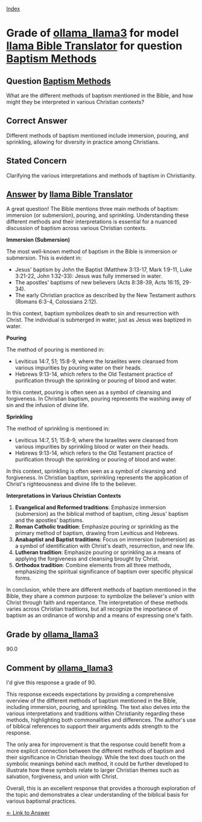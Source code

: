 
[Index](../../../../index.md)
# Grade of [ollama_llama3](../../../grading_models/ollama_llama3.md) for model [llama Bible Translator](../../../answering_models/llama_Bible_Translator.md) for question [Baptism Methods](../../../questions/Baptism_Methods.md)

## Question [Baptism Methods](../../../questions/Baptism_Methods.md)
What are the different methods of baptism mentioned in the Bible, and how might they be interpreted in various Christian contexts?

## Correct Answer
Different methods of baptism mentioned include immersion, pouring, and sprinkling, allowing for diversity in practice among Christians.

## Stated Concern
Clarifying the various interpretations and methods of baptism in Christianity.

## [Answer](../Baptism_Methods.md) by [llama Bible Translator](../../../answering_models/llama_Bible_Translator.md)
A great question! The Bible mentions three main methods of baptism: immersion (or submersion), pouring, and sprinkling. Understanding these different methods and their interpretations is essential for a nuanced discussion of baptism across various Christian contexts.

**Immersion (Submersion)**

The most well-known method of baptism in the Bible is immersion or submersion. This is evident in:

* Jesus' baptism by John the Baptist (Matthew 3:13-17, Mark 1:9-11, Luke 3:21-22, John 1:32-33): Jesus was fully immersed in water.
* The apostles' baptisms of new believers (Acts 8:38-39, Acts 16:15, 29-34).
* The early Christian practice as described by the New Testament authors (Romans 6:3-4, Colossians 2:12).

In this context, baptism symbolizes death to sin and resurrection with Christ. The individual is submerged in water, just as Jesus was baptized in water.

**Pouring**

The method of pouring is mentioned in:

* Leviticus 14:7, 51; 15:8-9, where the Israelites were cleansed from various impurities by pouring water on their heads.
* Hebrews 9:13-14, which refers to the Old Testament practice of purification through the sprinkling or pouring of blood and water.

In this context, pouring is often seen as a symbol of cleansing and forgiveness. In Christian baptism, pouring represents the washing away of sin and the infusion of divine life.

**Sprinkling**

The method of sprinkling is mentioned in:

* Leviticus 14:7, 51; 15:8-9, where the Israelites were cleansed from various impurities by sprinkling blood or water on their heads.
* Hebrews 9:13-14, which refers to the Old Testament practice of purification through the sprinkling or pouring of blood and water.

In this context, sprinkling is often seen as a symbol of cleansing and forgiveness. In Christian baptism, sprinkling represents the application of Christ's righteousness and divine life to the believer.

**Interpretations in Various Christian Contexts**

1. **Evangelical and Reformed traditions**: Emphasize immersion (submersion) as the biblical method of baptism, citing Jesus' baptism and the apostles' baptisms.
2. **Roman Catholic tradition**: Emphasize pouring or sprinkling as the primary method of baptism, drawing from Leviticus and Hebrews.
3. **Anabaptist and Baptist traditions**: Focus on immersion (submersion) as a symbol of identification with Christ's death, resurrection, and new life.
4. **Lutheran tradition**: Emphasize pouring or sprinkling as a means of applying the forgiveness and cleansing brought by Christ.
5. **Orthodox tradition**: Combine elements from all three methods, emphasizing the spiritual significance of baptism over specific physical forms.

In conclusion, while there are different methods of baptism mentioned in the Bible, they share a common purpose: to symbolize the believer's union with Christ through faith and repentance. The interpretation of these methods varies across Christian traditions, but all recognize the importance of baptism as an ordinance of worship and a means of expressing one's faith.

## Grade by [ollama_llama3](../../../grading_models/ollama_llama3.md)
90.0

## Comment by [ollama_llama3](../../../grading_models/ollama_llama3.md)
I'd give this response a grade of 90.

This response exceeds expectations by providing a comprehensive overview of the different methods of baptism mentioned in the Bible, including immersion, pouring, and sprinkling. The text also delves into the various interpretations and traditions within Christianity regarding these methods, highlighting both commonalities and differences. The author's use of biblical references to support their arguments adds strength to the response.

The only area for improvement is that the response could benefit from a more explicit connection between the different methods of baptism and their significance in Christian theology. While the text does touch on the symbolic meanings behind each method, it could be further developed to illustrate how these symbols relate to larger Christian themes such as salvation, forgiveness, and union with Christ.

Overall, this is an excellent response that provides a thorough exploration of the topic and demonstrates a clear understanding of the biblical basis for various baptismal practices.

[&lt;- Link to Answer](../Baptism_Methods.md)
